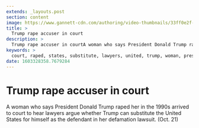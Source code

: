 ```yaml
--- 
extends: _layouts.post 
section: content 
image: https://www.gannett-cdn.com/authoring/video-thumbnails/33ff0e2f-f86e-47be-b8f1-e11dd7a5c300_poster.jpg?width=NaN&height=NaN&fit=crop&format=pjpg&auto=webp 
title: > 
  Trump rape accuser in court 
description: > 
  Trump rape accuser in courtA woman who says President Donald Trump raped her in the 1990s arrived to court to hear lawyers argue whether Trump can substitute the United States for himself as the defendant in her defamation lawsuit. 
keywords: > 
  court, raped, states, substitute, lawyers, united, trump, woman, president, accuser, oct, rape 
date: 1603328358.7679284 
--- 
```

<div><h1 class="gnt_sv_hl">Trump rape accuser in court</h1><p class="gnt_sv_vb">A woman who says President Donald Trump raped her in the 1990s arrived to court to hear lawyers argue whether Trump can substitute the United States for himself as the defendant in her defamation lawsuit. (Oct. 21)</p></div>